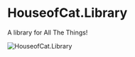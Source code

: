 # HouseofCat.Library
A library for All The Things!

![HouseofCat.Library](https://github.com/houseofcat/HouseofCat.Library/workflows/HouseofCat.Library/badge.svg)
